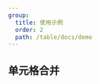 ```yaml
---
group:
  title: 使用示例
  order: 2
  path: /table/docs/demo
---
```


## 单元格合并

<code src="../examples/mergeCell.tsx">
